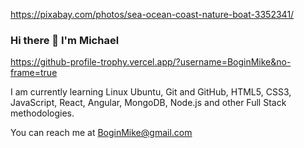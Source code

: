 



https://pixabay.com/photos/sea-ocean-coast-nature-boat-3352341/

### Hi there 👋 I'm Michael



https://github-profile-trophy.vercel.app/?username=BoginMike&no-frame=true


I am currently learning Linux Ubuntu, Git and GitHub, HTML5, CSS3, JavaScript, React, Angular, MongoDB, Node.js  and other Full Stack methodologies.

You can reach me at  BoginMike@gmail.com
